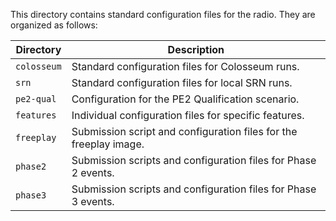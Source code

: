 This directory contains standard configuration files for the radio. They are organized as follows:

| Directory | Description |
| ----------|-------------|
| `colosseum` | Standard configuration files for Colosseum runs. |
| `srn` | Standard configuration files for local SRN runs. |
| `pe2-qual` | Configuration for the PE2 Qualification scenario. |
| `features` | Individual configuration files for specific features. |
| `freeplay` | Submission script and configuration files for the freeplay image. |
| `phase2` | Submission scripts and configuration files for Phase 2 events. |
| `phase3` | Submission scripts and configuration files for Phase 3 events. |
